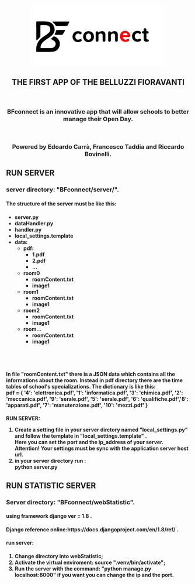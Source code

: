 <div align="center"><img src="application/app/src/main/res/drawable/ic_bf_connect_horizontal.png" alt="BFconnect Logo"><br>
<h2>THE FIRST APP OF THE BELLUZZI FIORAVANTI</h2></div>
<br>
<h3 align="center">BFconnect is an innovative app that will allow schools to better manage their Open Day.</h3><br>
<h3 align="center">Powered by Edoardo Carrà, Francesco Taddia and Riccardo Bovinelli.</h3>
<div>
<h2>RUN SERVER</h2>
  <h3>server directory: "BFconnect/server/".</h3>
  <h4>The structure of the server must be like this: </h4>
<h4>
<ul>
<li>server.py</li>
<li>dataHandler.py</li>
<li>handler.py</py>
<li>local_settings.template</li>
<li>data:<ul><li>pdf:<ul><li>1.pdf</li><li>2.pdf</li><li>...</li></ul></li>
	     <li>room0<ul><li>roomContent.txt</li><li>image1</li></ul></li>
	     <li>room1<ul><li>roomContent.txt</li><li>image1</li></ul></li>
	     <li>room2<ul><li>roomContent.txt</li><li>image1</li></ul></li>
	     <li>room...<ul><li>roomContent.txt</li><li>image1</li></ul></li>	
</ul></li>
</ul>
</h4>
<br><br>
<h4>In file "roomContent.txt" there is a JSON data which contains all the informations about the room. Instead in pdf directory there are the time tables of school's specializations. The dictionary is like this:<br>
pdf = {
        '4': 'elettronica.pdf', '1': 'informatica.pdf', '3': 'chimica.pdf', '2': 'meccanica.pdf', '9': 'serale.pdf',
        '5': 'serale.pdf', '6': 'qualifiche.pdf','8': 'apparati.pdf', '7': 'manutenzione.pdf', '10': 'mezzi.pdf'
    }
</h4>
<h4>RUN SERVER:
<ol>
<li>Create a setting file in your server dirctory named "local_settings.py" and follow the template in "local_settings.template" .<br>
Here you can set the port and the ip_address of your server.
<br>Attention! Your settings must be sync with the application server host url.</li>
<li>in your server directory run : <br>		python server.py</li>
</ol>
</h4>
</div>
<div>
<h2>RUN STATISTIC SERVER</h2>
  <h3>Server directory: "BFconnect/webStatistic".</h3>
  <h4>using framework django ver = 1.8 .</h4>
  <h4>Django reference online:https://docs.djangoproject.com/en/1.8/ref/ .</h4>
  <h4>run server:</h4>
<h4>
<ol type="1">
  <li>Change directory into webStatistic;</li>
  <li>Activate the virtual enviroment: source ".venv/bin/activate";</li>
  <li>Run the server with the command: "python manage.py localhost:8000" if you want you can change the ip and the port.</li>
</ol>
</h4>
</div>
